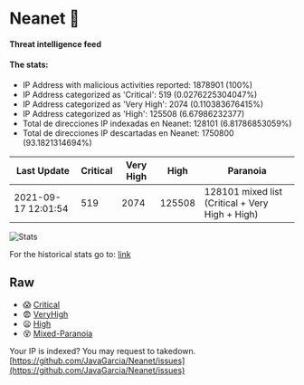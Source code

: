 # Neanet :hocho:
#### Threat intelligence feed
#### The stats:

- IP Address with malicious activities reported: 1878901 (100%)
- IP Address categorized as 'Critical':  519 (0.0276225304047%)
- IP Address categorized as 'Very High':  2074 (0.110383676415%)
- IP Address categorized as 'High':  125508 (6.67986232377)
- Total de direcciones IP indexadas en Neanet:  128101 (6.81786853059%)
- Total de direcciones IP descartadas en Neanet:  1750800 (93.1821314694%)

| Last Update | Critical | Very High | High | Paranoia |
| --- | --- | --- | --- | --- |
| 2021-09-17 12:01:54 | 519 | 2074 | 125508 | 128101 mixed list (Critical + Very High + High)|

![Stats](https://docs.google.com/spreadsheets/d/e/2PACX-1vSnaNMIXVabIpDJjufMlzH7poXnshF3mgd8Is1g9ytUEzVsP5my4Trn8f-xkoLLQ38xpL3HtmUexLo6/pubchart?oid=501124687&format=image)

For the historical stats go to: [link](/stats.csv)
## Raw
- :scream: [Critical](https://raw.githubusercontent.com/JavaGarcia/Neanet/master/blacklists/neanet_critical.txt)
- :fearful: [VeryHigh](https://raw.githubusercontent.com/JavaGarcia/Neanet/master/blacklists/neanet_veryHigh.txtt)
- :frowning: [High](https://raw.githubusercontent.com/JavaGarcia/Neanet/master/blacklists/neanet_high.txt)
- :dizzy_face: [Mixed-Paranoia](https://raw.githubusercontent.com/JavaGarcia/Neanet/master/blacklists/neanet_all.txt)


Your IP is indexed? You may request to takedown. [https://github.com/JavaGarcia/Neanet/issues](https://github.com/JavaGarcia/Neanet/issues)



























































































































































































































































































































































































































































































































































































































































































































































































































































































































































































































































































































































































































































































































































































































































































































































































































































































































































































































































































































































































































































































































































































































































































































































































































































































































































































































































































































































































































































































































































































































































































































































































































































































































































































































































































































































































































































































































































































































































































































































































































































































































































































































































































































































































































































































































































































































































































































































































































































































































































































































































































































































































































































































































































































































































































































































































































































































































































































































































































































































































































































































































































































































































































































































































































































































































































































































































































































































































































































































































































































































































































































































































































































































































































































































































































































































































































































































































































































































































































































































































































































































































































































































































































































































































































































































































































































































































































































































































































































































































































































































